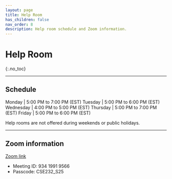 ```yaml
---
layout: page
title: Help Room
has_children: false
nav_order: 8
description: Help room schedule and Zoom information.
---
```


# Help Room
{:.no_toc}

<!-- Weekly help room schedule and Zoom information. -->

---

## Schedule

Monday | 5:00 PM to 7:00 PM (EST)
Tuesday | 5:00 PM to 6:00 PM (EST)
Wednesday | 4:00 PM to 5:00 PM (EST)
Thursday | 5:00 PM to 7:00 PM (EST)
Friday | 5:00 PM to 6:00 PM (EST)

Help rooms are not offered during weekends or public holidays.

---

## Zoom information

[Zoom link](https://msu.zoom.us/s/93419919566)

* Meeting ID: 934 1991 9566
* Passcode: CSE232_S25